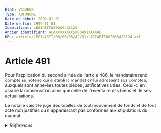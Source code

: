 ```yaml
---
État: VIGUEUR
Type: AUTONOME
Date de début: 2009-01-01
Date de fin: 2999-01-01
Identifiant: LEGIARTI000006428124
Ancien identifiant: ACAXXXXXXXX5X00491AAXXAB
URL: article/LEGI/ARTI/00/00/06/42/81/LEGIARTI000006428124.xml
---
```


<h1>Article 491</h1>

Pour l'application du second alinéa de l'article 486, le mandataire rend compte
au notaire qui a établi le mandat en lui adressant ses comptes, auxquels sont
annexées toutes pièces justificatives utiles. Celui-ci en assure la conservation
ainsi que celle de l'inventaire des biens et de ses actualisations.<br />

Le notaire saisit le juge des tutelles de tout mouvement de fonds et de tout
acte non justifiés ou n'apparaissant pas conformes aux stipulations du mandat.


<details>
  <summary><em>Références</em></summary>

  <h2>Articles faisant référence à l'article</h2>
  
  <ul>
    <li>
      <a href="https://legal.tricoteuses.fr//redirection/LEGIARTI000038311128?vers=git&vers=legifrance">Code civil - article 486 AUTONOME VIGUEUR, en vigueur depuis le 2019-03-25</a> CITATION cible
    </li>
    <li>
      <a href="https://legal.tricoteuses.fr//redirection/LEGIARTI000006284898?vers=git&vers=legifrance">LOI n° 2007-308 du 5 mars 2007 portant réforme de la protection juridique des majeurs - article 7 ENTIEREMENT_MODIF</a> MODIFICATION cible
    </li>
    <li>
      <a href="https://legal.tricoteuses.fr//redirection/LEGIARTI000006427891?vers=git&vers=legifrance">Code civil - article 486 AUTONOME MODIFIE, en vigueur du 2009-01-01 au 2019-03-25</a> CITATION cible
    </li>
    <li>
      <a href="https://legal.tricoteuses.fr//redirection/LEGIARTI000006427890?vers=git&vers=legifrance">Code civil - article 486 AUTONOME ABROGE, en vigueur du 1804-03-21 au 1965-06-15</a> CITATION cible
    </li>
  </ul>
  
  <h2>Références faites par l'article</h2>
  
  <ul>
    <li>
      1978-03-08 CITATION cible <a href="https://legal.tricoteuses.fr//redirection/LEGIARTI000018568020?vers=git&vers=legifrance">Décret n°78-262 du 8 mars 1978 portant fixation du tarif des notaires - article 29-1 AUTONOME ABROGE, en vigueur du 2008-04-03 au 2016-02-29</a>
    </li>
    <li>
      2004-01-02 CITATION cible <a href="https://legal.tricoteuses.fr//redirection/LEGIARTI000006682194?vers=git&vers=legifrance">Loi n° 2004-1 du 2 janvier 2004 relative à l'accueil et à la protection de l'enfance - article 17 AUTONOME VIGUEUR, en vigueur depuis le 2007-03-07</a>
    </li>
    <li>
      2007-03-05 MODIFICATION source <a href="https://legal.tricoteuses.fr//redirection/LEGIARTI000006284898?vers=git&vers=legifrance">LOI n° 2007-308 du 5 mars 2007 portant réforme de la protection juridique des majeurs - article 7 ENTIEREMENT_MODIF</a>
    </li>
    <li>
      2007-12-26 CITATION cible <a href="https://legal.tricoteuses.fr//redirection/LEGITEXT000017854243?vers=git&vers=legifrance">Décret n° 2007-1905 du 26 décembre 2007 modifiant le décret n° 2004-128 du 9 février 2004 relatif à l'expérimentation des dotations globales de financement prévues à l'article 17 de la loi n° 2004-1 du 2 janvier 2004 relative à l'accueil et à la protection de l'enfance VIGUEUR</a>
    </li>
    <li>
      2016-02-26 CITATION cible <a href="https://legal.tricoteuses.fr//redirection/LEGIARTI000032119080?vers=git&vers=legifrance">Décret n° 2016-230 du 26 février 2016 relatif aux tarifs de certains professionnels du droit et au fonds interprofessionnel de l'accès au droit et à la justice - article ENTIEREMENT_MODIF</a>
    </li>
    <li>
      2999-01-01 CITATION source <a href="https://legal.tricoteuses.fr//redirection/LEGIARTI000006427890?vers=git&vers=legifrance">Code civil - article 486 AUTONOME ABROGE, en vigueur du 1804-03-21 au 1965-06-15</a>
    </li>
    <li>
      2999-01-01 CITATION cible <a href="https://legal.tricoteuses.fr//redirection/LEGIARTI000047053448?vers=git&vers=legifrance">Code de commerce - article Annexe 4-7 AUTONOME MODIFIE, en vigueur du 2023-01-26 au 2023-06-05</a>
    </li>
    <li>
      CODIFICATION source Loi 1803-03-14
    </li>
  </ul>
</details>
